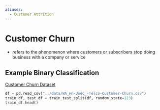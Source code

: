```yaml
---
aliases:
  - Customer Attrition
---
```

# Customer Churn
- refers to the phenomenon where customers or subscribers stop doing business with a company or service
## Example Binary Classification
[Customer Churn Dataset](https://www.kaggle.com/blastchar/telco-customer-churn)
 ```python
 df = pd.read_csv("../data/WA_Fn-UseC_-Telco-Customer-Churn.csv")
train_df, test_df = train_test_split(df, random_state=123)
train_df.head()

